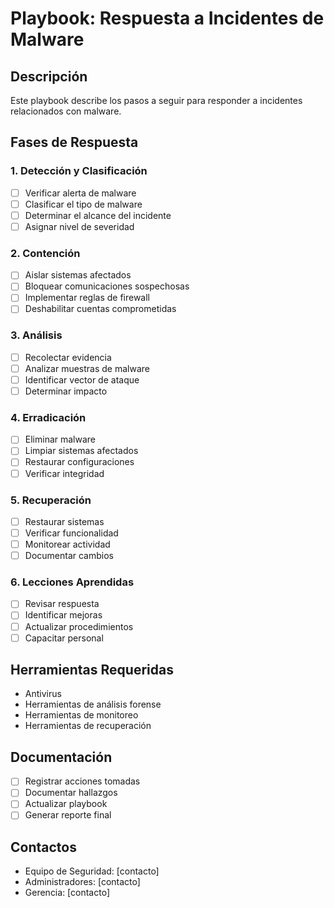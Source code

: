 # Playbook: Respuesta a Incidentes de Malware

## Descripción
Este playbook describe los pasos a seguir para responder a incidentes relacionados con malware.

## Fases de Respuesta

### 1. Detección y Clasificación
- [ ] Verificar alerta de malware
- [ ] Clasificar el tipo de malware
- [ ] Determinar el alcance del incidente
- [ ] Asignar nivel de severidad

### 2. Contención
- [ ] Aislar sistemas afectados
- [ ] Bloquear comunicaciones sospechosas
- [ ] Implementar reglas de firewall
- [ ] Deshabilitar cuentas comprometidas

### 3. Análisis
- [ ] Recolectar evidencia
- [ ] Analizar muestras de malware
- [ ] Identificar vector de ataque
- [ ] Determinar impacto

### 4. Erradicación
- [ ] Eliminar malware
- [ ] Limpiar sistemas afectados
- [ ] Restaurar configuraciones
- [ ] Verificar integridad

### 5. Recuperación
- [ ] Restaurar sistemas
- [ ] Verificar funcionalidad
- [ ] Monitorear actividad
- [ ] Documentar cambios

### 6. Lecciones Aprendidas
- [ ] Revisar respuesta
- [ ] Identificar mejoras
- [ ] Actualizar procedimientos
- [ ] Capacitar personal

## Herramientas Requeridas
- Antivirus
- Herramientas de análisis forense
- Herramientas de monitoreo
- Herramientas de recuperación

## Documentación
- [ ] Registrar acciones tomadas
- [ ] Documentar hallazgos
- [ ] Actualizar playbook
- [ ] Generar reporte final

## Contactos
- Equipo de Seguridad: [contacto]
- Administradores: [contacto]
- Gerencia: [contacto] 